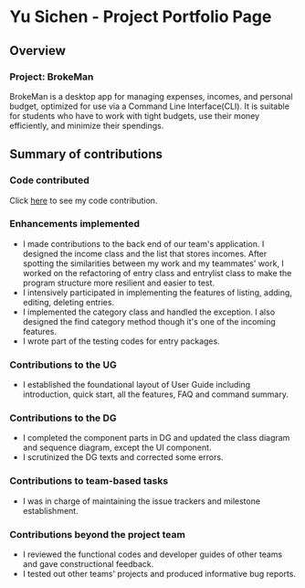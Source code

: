 # Yu Sichen - Project Portfolio Page

## Overview

### Project: BrokeMan

BrokeMan is a desktop app for managing expenses, incomes, and personal budget, optimized for use via a Command Line Interface(CLI).
It is suitable for students who have to work with tight budgets, use their money efficiently, and minimize their spendings.

## Summary of contributions

### Code contributed

Click [here](https://nus-cs2113-ay2223s2.github.io/tp-dashboard/?search=&sort=groupTitle&sortWithin=title&timeframe=commit&mergegroup=&groupSelect=groupByRepos&breakdown=true&checkedFileTypes=docs~functional-code~test-code~other&since=2023-02-17&tabOpen=true&tabType=authorship&zFR=false&tabAuthor=sistine-yu&tabRepo=AY2223S2-CS2113-F13-2%2Ftp%5Bmaster%5D&authorshipIsMergeGroup=false&authorshipFileTypes=docs~functional-code~test-code&authorshipIsBinaryFileTypeChecked=false&authorshipIsIgnoredFilesChecked=false) to see my code contribution.

### Enhancements implemented

- I made contributions to the back end of our team's application. 
I designed the income class and the list that stores incomes. After spotting the similarities between my work and my teammates' work, I worked on the refactoring of entry class and entrylist class to make the program structure more resilient and easier to test.
- I intensively participated in implementing the features of listing, adding, editing, deleting entries. 
- I implemented the category class and handled the exception. I also designed the find category method though it's one of the incoming features.
- I wrote part of the testing codes for entry packages.

### Contributions to the UG

- I established the foundational layout of User Guide including introduction, quick start, all the features, FAQ and command summary.

### Contributions to the DG

- I completed the component parts in DG and updated the class diagram and sequence diagram, except the UI component.
- I scrutinized the DG texts and corrected some errors.

### Contributions to team-based tasks

- I was in charge of maintaining the issue trackers and milestone establishment.

### Contributions beyond the project team

- I reviewed the functional codes and developer guides of other teams and gave constructional feedback.
- I tested out other teams' projects and produced informative bug reports.